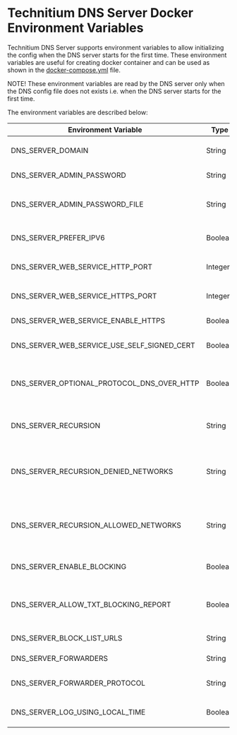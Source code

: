 # Technitium DNS Server Docker Environment Variables

Technitium DNS Server supports environment variables to allow initializing the config when the DNS server starts for the first time. These environment variables are useful for creating docker container and can be used as shown in the [docker-compose.yml](https://github.com/TechnitiumSoftware/DnsServer/blob/master/docker-compose.yml) file.

NOTE! These environment variables are read by the DNS server only when the DNS config file does not exists i.e. when the DNS server starts for the first time.

The environment variables are described below:

| Environment Variable                       | Type    | Description                                                                                                                              |
| ------------------------------------------ | ------- | -----------------------------------------------------------------------------------------------------------------------------------------|
| DNS_SERVER_DOMAIN                          | String  | The primary domain name used by this DNS Server to identify itself.                                                                      |
| DNS_SERVER_ADMIN_PASSWORD                  | String  | The DNS web console admin user password.                                                                                                 |
| DNS_SERVER_ADMIN_PASSWORD_FILE             | String  | The path to a file that contains a plain text password for the DNS web console admin user.                                               |
| DNS_SERVER_PREFER_IPV6                     | Boolean | DNS Server will use IPv6 for querying whenever possible with this option enabled.                                                        |
| DNS_SERVER_WEB_SERVICE_HTTP_PORT           | Integer | The TCP port number for the DNS web console over HTTP protocol.                                                                          |
| DNS_SERVER_WEB_SERVICE_HTTPS_PORT          | Integer | The TCP port number for the DNS web console over TLS protocol.                                                                           |
| DNS_SERVER_WEB_SERVICE_ENABLE_HTTPS        | Boolean | Enables HTTPS for the DNS web console.                                                                                                   |
| DNS_SERVER_WEB_SERVICE_USE_SELF_SIGNED_CERT| Boolean | Enables self signed TLS certificate for the DNS web console.                                                                             |
| DNS_SERVER_OPTIONAL_PROTOCOL_DNS_OVER_HTTP | Boolean | Enables DNS server optional protocol DNS-over-HTTP on TCP port 80 to be used with a TLS terminating reverse proxy like nginx.          |
| DNS_SERVER_RECURSION                       | String  | Recursion options: `Allow`, `Deny`, `AllowOnlyForPrivateNetworks`, `UseSpecifiedNetworks`.                                               |
| DNS_SERVER_RECURSION_DENIED_NETWORKS       | String  | Comma separated list of IP addresses or network addresses to deny recursion. Valid only for `UseSpecifiedNetworks` recursion option.     |
| DNS_SERVER_RECURSION_ALLOWED_NETWORKS      | String  | Comma separated list of IP addresses or network addresses to allow recursion. Valid only for `UseSpecifiedNetworks` recursion option.    |
| DNS_SERVER_ENABLE_BLOCKING                 | Boolean | Sets the DNS server to block domain names using Blocked Zone and Block List Zone.                                                        |
| DNS_SERVER_ALLOW_TXT_BLOCKING_REPORT       | Boolean | Specifies if the DNS Server should respond with TXT records containing a blocked domain report for TXT type requests.                    |
| DNS_SERVER_BLOCK_LIST_URLS                 | String  | A comma separated list of block list URLs.                                                                                               |
| DNS_SERVER_FORWARDERS                      | String  | Comma separated list of forwarder addresses.                                                                                             |
| DNS_SERVER_FORWARDER_PROTOCOL              | String  | Forwarder protocol options: `Udp`, `Tcp`, `Tls`, `Https`, `HttpsJson`.                                                                   |
| DNS_SERVER_LOG_USING_LOCAL_TIME            | Boolean | Enable this option to use local time instead of UTC for logging.                                                                         |
